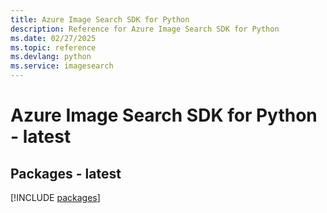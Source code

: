 ```yaml
---
title: Azure Image Search SDK for Python
description: Reference for Azure Image Search SDK for Python
ms.date: 02/27/2025
ms.topic: reference
ms.devlang: python
ms.service: imagesearch
---
```

# Azure Image Search SDK for Python - latest
## Packages - latest
[!INCLUDE [packages](image-search-index.md)]
